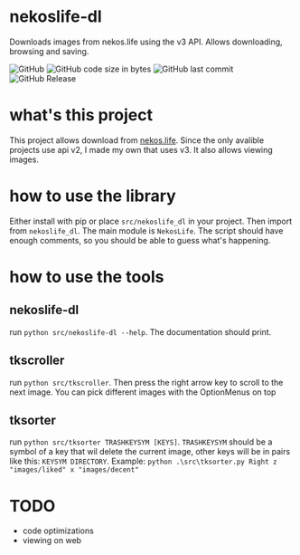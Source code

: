 # nekoslife-dl
Downloads images from nekos.life using the v3 API. Allows downloading, browsing and saving. 

![GitHub](https://img.shields.io/github/license/thesadru/nekoslife-dl)
![GitHub code size in bytes](https://img.shields.io/github/languages/code-size/thesadru/nekoslife-dl)
![GitHub last commit](https://img.shields.io/github/last-commit/thesadru/nekoslife-dl)
![GitHub Release](https://img.shields.io/github/v/release/thesadru/nekoslife-dl?include_prereleases)


# what's this project
This project allows download from [nekos.life](https://nekos.life). Since the only avalible projects use api v2, I made my own that uses v3. It also allows viewing images.

# how to use the library
Either install with pip or place `src/nekoslife_dl` in your project. Then import from `nekoslife_dl`. The main module is `NekosLife`. The script should have enough comments, so you should be able to guess what's happening.

# how to use the tools
## nekoslife-dl
run `python src/nekoslife-dl --help`. The documentation should print.
## tkscroller
run `python src/tkscroller`. Then press the right arrow key to scroll to the next image. You can pick different images with the OptionMenus on top
## tksorter
run `python src/tksorter TRASHKEYSYM [KEYS]`. `TRASHKEYSYM` should be a symbol of a key that wil delete the current image, other keys will be in pairs like this: `KEYSYM DIRECTORY`.
Example: `python .\src\tksorter.py Right z "images/liked" x "images/decent"`

# TODO
- code optimizations
- viewing on web
